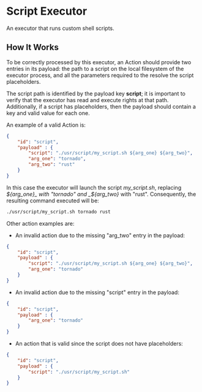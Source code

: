 # Script Executor

An executor that runs custom shell scripts.



## How It Works

To be correctly processed by this executor, an Action should provide two entries in its payload:
the path to a script on the local filesystem of the executor process, and all the parameters
required to the resolve the script placeholders.

The script path is identified by the payload key __script__; it is important to verify that the 
executor has read and execute rights at that path. Additionally, if a script has placeholders,
then the payload should contain a key and valid value for each one.

An example of a valid Action is:
```json
{
    "id": "script",
    "payload" : {
        "script": "./usr/script/my_script.sh ${arg_one} ${arg_two}",
        "arg_one": "tornado",
        "arg_two": "rust"
    }
}
```

In this case the executor will launch the script _my_script.sh_, replacing _${arg_one}_ with
"tornado" and _${arg_two}_ with "rust". Consequently, the resulting command executed will be:
```bash
./usr/script/my_script.sh tornado rust
```

Other action examples are:

- An invalid action due to the missing "arg_two" entry in the payload: 
```json
{
    "id": "script",
    "payload" : {
        "script": "./usr/script/my_script.sh ${arg_one} ${arg_two}",
        "arg_one": "tornado"
    }
}
```

- An invalid action due to the missing "script" entry in the payload: 
```json
{
    "id": "script",
    "payload" : {
        "arg_one": "tornado"
    }
}
```

- An action that is valid since the script does not have placeholders: 
```json
{
    "id": "script",
    "payload" : {
        "script": "./usr/script/my_script.sh"
    }
}
```

